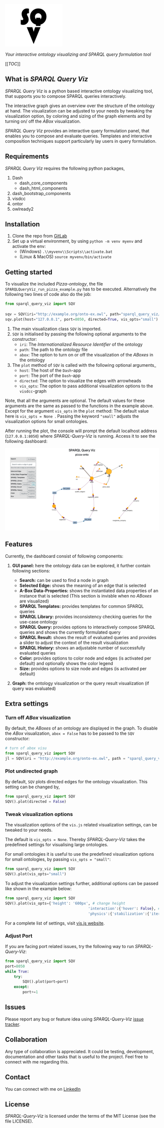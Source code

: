 <img src="sparql_query_viz/assest/sqv_logo.png" alt="sqv logo"/>


*Your interactive ontology visualizing and SPARQL query formulation tool*

[[_TOC_]]

## What is *SPARQL Query Viz*

*SPARQL Query Viz* is a python based interactive ontology visualizing tool, that supports you to compose SPARQL queries interactively. 

The interactive graph gives an overview over the structure of the ontology at hand. The visualization can be adjusted to your needs by tweaking the visualization option, by coloring and sizing of the graph elements and by turning on/ off the *ABox* visualization.

*SPARQL Query Viz* provides an interactive query formulation panel, that enables you to compose and evaluate queries. Templates and interactive composition techniques support particularly lay users in query formulation.

## Requirements

*SPARQL Query Viz* requires the following python packages, 
1. Dash
    - dash_core_components
    - dash_html_components 
2. dash_bootstrap_components
3. visdcc
4. ontor
5. owlready2

## Installation

1. Clone the repo from [GitLab](https://gitlab.lrz.de/maximilianmayerhofer/SPARQL-Query-Viz)
2. Set up a virtual environment, by using `python -m venv myenv` and activate the env:
    - (Windows) `.\\myvenv\\Scripts\\activate.bat`
    - (Linux & MacOS) `source myvenv/bin/activate`

## Getting started

To visualize the included *Pizza-ontology*, the file `SPARQLQueryViz_run_pizza_example.py` has to be executed.
Alternatively the following two lines of code also do the job:

```python
from sparql_query_viz import SQV

sqv = SQV(iri="http://example.org/onto-ex.owl", path="sparql_query_viz/datasets/ontologies/pizza", abox=True)
sqv.plot(host="127.0.0.1", port=8050, directed=True, vis_opts="small")
```

1. The main visualization class `SQV` is imported. 
2. `SQV` is initialised by passing the following optional arguments to the constructor:
    - `iri`: The *Internationalized Resource Identifier* of the ontology
    - `path`: The path to the ontology file
    - `abox`: The option to turn on or off the visualization of the *ABoxes* in the ontology
3. The `plot` method of `SQV` is called with the following optional arguments_
    - `host`: The host of the `Dash`-app
    - `port`: The port of the `Dash`-app
    - `directed`: The option to visualize the edges with arrowheads
    - `vis_opts`: The option to pass additional visualization options to the `visdcc`-graph

Note, that all the arguments are optional. The default values for these arguments are the same as passed to the functions in the example above. Except for the argument `vis_opts` in the `plot` method: The default value here is `vis_opts = None `. Passing the keyword `"small"` adjusts the visualization options for small ontologies.

After running the plot, the console will prompt the default localhost address (`127.0.0.1:8050`) where *SPARQL-Query-Viz* is running. Access it to see the following dashboard:

<img src="sparql_query_viz/assest/sqv_dashboard.png" alt="dashboard"/>

## Features

Currently, the dashboard consist of following components:
1. **GUI panel:** here the ontology data can be explored, it further contain following sections:
    - **Search:** can be used to find a node in graph
    - **Selected Edge:** shows the meaning of an edge that is selected
    - **A-Box Data-Properties:** shows the instantiated data properties of an instance that is selected (This section is invisble when no *ABoxes* are visualized)
    - **SPARQL Templates:** provides templates for common SPARQL queries
    - **SPARQL Library:** provides inconsistency checking queries for the use-case ontology
    - **SPARQL Query:** provides options to interactively compose SPARQL queries and shows the currently formulated query
    - **SPARQL Result:** shows the result of evaluated queries and provides a slider to adjust the context of the result visualization
    - **SPARQL History:** shows an adjustable number of successfully evaluated queries
    - **Color:** provides options to color node and edges (is activated per default) and optionally shows the color legend
    - **Size:** provides options to size node and edges (is activated per default)

2. **Graph:** the ontology visualization or the query result visualization (if query was evaluated)

## Extra settings

### Turn off *ABox* visualization

By default, the *ABoxes* of an ontology are displayed in the graph. To disable the *ABox* visualization, `abox = False` has to be passed to the `SQV` constructor:

```python
# turn of abox visu
from sparql_query_viz import SQV
jl = SQV(iri = "http://example.org/onto-ex.owl", path = "sparql_query_viz/datasets/ontologies/pizza", abox = False)
```

### Plot undirected graph

By default, `SQV` plots directed edges for the ontology visualization. This setting can be changed by,

```python
from sparql_query_viz import SQV
SQV().plot(directed = False)
```

### Tweak visualization options

The visualization options of the `vis.js` related visualization settings, can be tweaked to your needs. 

The default is `vis_opts = None`. Thereby *SPARQL-Query-Viz* takes the predefined settings for visualising large ontologies.

For small ontologies it is useful to use the predefined visualization options for small ontologies, by passing `vis_opts = "small"`:

```python
from sparql_query_viz import SQV
SQV().plot(vis_opts="small")
```
To adjust the visualization settings further, additional options can be passed like shown in the example below:

```python
from sparql_query_viz import SQV
SQV().plot(vis_opts={'height': '600px', # change height
                                      'interaction':{'hover': False}, # turn off the hover 
                                      'physics':{'stabilization':{'iterations': 100}}}) # define the convergence iteration of network

```

For a complete list of settings, visit [vis.js website](https://visjs.github.io/vis-network/docs/network/).

### Adjust Port

If you are facing port related issues, try the following way to run *SPARQL-Query-Viz*:

```python
from sparql_query_viz import SQV
port=8050
while True:
    try:
        SQV().plot(port=port)
    except:
        port+=1
```

## Issues

Please report any bug or feature idea using *SPARQL-Query-Viz* [issue tracker](https://gitlab.lrz.de/maximilianmayerhofer/SPARQL-Query-Viz/-/issues).

## Collaboration

Any type of collaboration is appreciated. It could be  testing, development, documentation and other tasks that is useful to the project. Feel free to connect with me regarding this.

## Contact

You can connect with me on [LinkedIn](www.linkedin.com/in/maximilian-mayerhofer-41804917b)

## License

*SPARQL-Query-Viz* is licensed under the terms of the MIT License (see the file
LICENSE).
